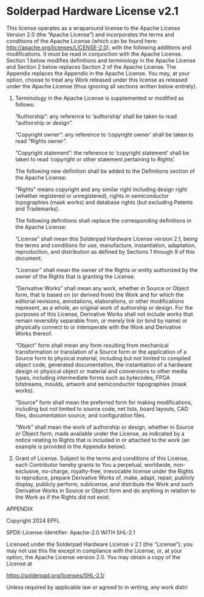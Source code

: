 # Solderpad Hardware License v2.1

This license operates as a wraparound license to the Apache License Version 2.0
(the “Apache License”) and incorporates the terms and conditions of the Apache
License (which can be found here: http://apache.org/licenses/LICENSE-2.0), with
the following additions and modifications. It must be read in conjunction with
the Apache License. Section 1 below modifies definitions and terminology in the
Apache License and Section 2 below replaces Section 2 of the Apache License. The
Appendix replaces the Appendix in the Apache License. You may, at your option,
choose to treat any Work released under this license as released under the
Apache License (thus ignoring all sections written below entirely).

1. Terminology in the Apache License is supplemented or modified as follows:

    “Authorship”: any reference to ‘authorship’ shall be taken to read
   “authorship or design”.

    “Copyright owner”: any reference to ‘copyright owner’ shall be taken to read
   “Rights owner”.

    “Copyright statement”: the reference to ‘copyright statement’ shall be taken
    to read ‘copyright or other statement pertaining to Rights’.

    The following new definition shall be added to the Definitions section of
    the Apache License:

    “Rights” means copyright and any similar right including design right
    (whether registered or unregistered), rights in semiconductor topographies
    (mask works) and database rights (but excluding Patents and Trademarks).

    The following definitions shall replace the corresponding definitions in the
    Apache License:

    “License” shall mean this Solderpad Hardware License version 2.1, being the
    terms and conditions for use, manufacture, instantiation, adaptation,
    reproduction, and distribution as defined by Sections 1 through 9 of this
    document.

    “Licensor” shall mean the owner of the Rights or entity authorized by the
    owner of the Rights that is granting the License.

    “Derivative Works” shall mean any work, whether in Source or Object form,
    that is based on (or derived from) the Work and for which the editorial
    revisions, annotations, elaborations, or other modifications represent, as a
    whole, an original work of authorship or design. For the purposes of this
    License, Derivative Works shall not include works that remain reversibly
    separable from, or merely link (or bind by name) or physically connect to or
    interoperate with the Work and Derivative Works thereof.

    “Object” form shall mean any form resulting from mechanical transformation
    or translation of a Source form or the application of a Source form to
    physical material, including but not limited to compiled object code,
    generated documentation, the instantiation of a hardware design or physical
    object or material and conversions to other media types, including
    intermediate forms such as bytecodes, FPGA bitstreams, moulds, artwork and
    semiconductor topographies (mask works).

    “Source” form shall mean the preferred form for making modifications,
    including but not limited to source code, net lists, board layouts, CAD
    files, documentation source, and configuration files.

    “Work” shall mean the work of authorship or design, whether in Source or
    Object form, made available under the License, as indicated by a notice
    relating to Rights that is included in or attached to the work (an example
    is provided in the Appendix below).

2. Grant of License. Subject to the terms and conditions of this License, each
   Contributor hereby grants to You a perpetual, worldwide, non-exclusive,
   no-charge, royalty-free, irrevocable license under the Rights to reproduce,
   prepare Derivative Works of, make, adapt, repair, publicly display, publicly
   perform, sublicense, and distribute the Work and such Derivative Works in
   Source or Object form and do anything in relation to the Work as if the
   Rights did not exist.

APPENDIX

Copyright 2024 EPFL

SPDX-License-Identifier: Apache-2.0 WITH SHL-2.1

Licensed under the Solderpad Hardware License v 2.1 (the “License”); you may not
use this file except in compliance with the License, or, at your option, the
Apache License version 2.0. You may obtain a copy of the License at

https://solderpad.org/licenses/SHL-2.1/

Unless required by applicable law or agreed to in writing, any work distri